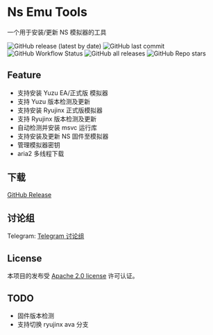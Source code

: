 # Ns Emu Tools

一个用于安装/更新 NS 模拟器的工具

![GitHub release (latest by date)](https://img.shields.io/github/v/release/triwinds/ns-emu-tools?style=for-the-badge)
![GitHub last commit](https://img.shields.io/github/last-commit/triwinds/ns-emu-tools?style=for-the-badge)
![GitHub Workflow Status](https://img.shields.io/github/workflow/status/triwinds/ns-emu-tools/CI%20build%20on%20new%20tag?style=for-the-badge)
![GitHub all releases](https://img.shields.io/github/downloads/triwinds/ns-emu-tools/total?style=for-the-badge)
![GitHub Repo stars](https://img.shields.io/github/stars/triwinds/ns-emu-tools?style=for-the-badge)

## Feature

 - 支持安装 Yuzu EA/正式版 模拟器
 - 支持 Yuzu 版本检测及更新
 - 支持安装 Ryujinx 正式版模拟器
 - 支持 Ryujinx 版本检测及更新
 - 自动检测并安装 msvc 运行库
 - 支持安装及更新 NS 固件至模拟器
 - 管理模拟器密钥
 - aria2 多线程下载

## 下载

[GitHub Release](https://github.com/triwinds/ns-emu-tools/releases)


## 讨论组

Telegram: [Telegram 讨论组](https://t.me/+mxI34BRClLUwZDcx)


## License

本项目的发布受 [Apache 2.0 license](https://github.com/triwinds/ns-emu-tools/blob/main/LICENSE) 许可认证。

## TODO

 - 固件版本检测
 - 支持切换 ryujinx ava 分支
